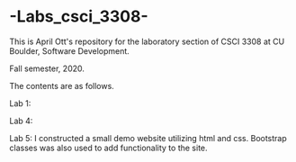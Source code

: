 # -Labs_csci_3308-
This is April Ott's repository for the laboratory section of CSCI 3308 at CU Boulder, Software Development.

Fall semester, 2020.

The contents are as follows.


Lab 1:

Lab 4:

Lab 5: I constructed a small demo website utilizing html and css. 
       Bootstrap classes was also used to add functionality to the site.
